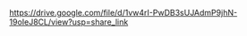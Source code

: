 <!--
The video walk through is [here](FIX-ME).
-->

https://drive.google.com/file/d/1vw4rI-PwDB3sUJAdmP9jhN-19oIeJ8CL/view?usp=share_link
